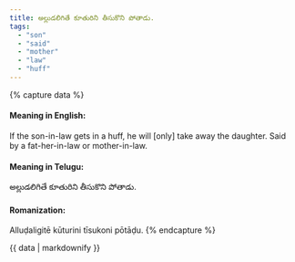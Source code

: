 ```yaml
---
title: అల్లుడలిగితే కూతురిని తీసుకొని పోతాడు.
tags:
  - "son"
  - "said"
  - "mother"
  - "law"
  - "huff"
---
```


{% capture data %}
#### Meaning in English:
If the son-in-law gets in a huff, he will [only] take away the daughter.
Said by a fat-her-in-law or mother-in-law.

#### Meaning in Telugu:
అల్లుడలిగితే కూతురిని తీసుకొని పోతాడు.

#### Romanization:
Alluḍaligitē kūturini tīsukoni pōtāḍu.
{% endcapture %}

{{ data | markdownify }}


